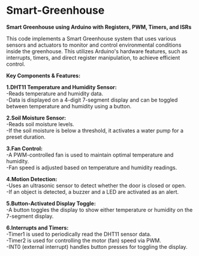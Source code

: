 # Smart-Greenhouse
**Smart Greenhouse using Arduino with Registers, PWM, Timers, and ISRs**

This code implements a Smart Greenhouse system that uses various sensors and actuators to monitor and control environmental conditions inside the greenhouse. This utilizes Arduino's hardware features, such as interrupts, timers, and direct register manipulation, to achieve efficient control.

**Key Components & Features:**

**1.DHT11 Temperature and Humidity Sensor:**  
-Reads temperature and humidity data.  
-Data is displayed on a 4-digit 7-segment display and can be toggled between temperature and humidity using a button.

**2.Soil Moisture Sensor:**  
-Reads soil moisture levels.  
-If the soil moisture is below a threshold, it activates a water pump for a preset duration.

**3.Fan Control:**  
-A PWM-controlled fan is used to maintain optimal temperature and humidity.  
-Fan speed is adjusted based on temperature and humidity readings.

**4.Motion Detection:**  
-Uses an ultrasonic sensor to detect whether the door is closed or open.  
-If an object is detected, a buzzer and a LED are activated as an alert.

**5.Button-Activated Display Toggle:**  
-A button toggles the display to show either temperature or humidity on the 7-segment display.

**6.Interrupts and Timers:**  
-Timer1 is used to periodically read the DHT11 sensor data.  
-Timer2 is used for controlling the motor (fan) speed via PWM.  
-INT0 (external interrupt) handles button presses for toggling the display.
